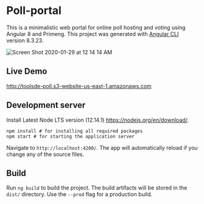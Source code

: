 # Poll-portal
This is a minimalistic web portal for online poll hosting and voting using Angular 8 and Primeng. 
This project was generated with [Angular CLI](https://github.com/angular/angular-cli) version 8.3.23.


![Screen Shot 2020-01-29 at 12 14 14 AM](https://user-images.githubusercontent.com/11477091/73330316-7198f580-422e-11ea-91c4-2588fd8bd7a4.png)

## Live Demo

http://toolsde-poll.s3-website-us-east-1.amazonaws.com


## Development server

Install Latest Node LTS version (12.14.1) https://nodejs.org/en/download/. 

```
npm install # for installing all required packages
npm start # for starting the application server
```

Navigate to `http://localhost:4200/`. The app will automatically reload if you change any of the source files.


## Build

Run `ng build` to build the project. The build artifacts will be stored in the `dist/` directory. Use the `--prod` flag for a production build.





